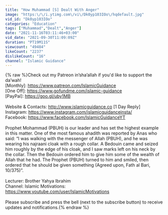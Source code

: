 ```yaml
---
title: "How Muhammad [S] Dealt With Anger"
image: "https:\/\/i.ytimg.com\/vi\/Dk0yp103IOo\/hqdefault.jpg"
vid_id: "Dk0yp103IOo"
categories: "Education"
tags: ["Muhammad","Dealt","Anger"]
date: "2021-11-16T03:11:46+03:00"
vid_date: "2021-09-30T11:09:09Z"
duration: "PT19M11S"
viewcount: "49484"
likeCount: "2237"
dislikeCount: "16"
channel: "Islamic Guidance"
---
```

{% raw %}Check out my Patreon in’sha’allah if you'd like to support the da’wah! <br />[Monthly]: <a rel="nofollow" target="blank" href="https://www.patreon.com/IslamicGuidance">https://www.patreon.com/IslamicGuidance</a><br />[One Off]: <a rel="nofollow" target="blank" href="https://www.gofundme.com/islamic-guidance">https://www.gofundme.com/islamic-guidance</a><br />[PayPal]: <a rel="nofollow" target="blank" href="https://goo.gl/uby1MB">https://goo.gl/uby1MB</a><br /><br />Website &amp; Contacts: <a rel="nofollow" target="blank" href="http://www.islamicguidance.co">http://www.islamicguidance.co</a> [1 Day Reply]<br />Instagram: <a rel="nofollow" target="blank" href="https://www.instagram.com/islamicguidanceinsta/">https://www.instagram.com/islamicguidanceinsta/</a><br />Facebook: <a rel="nofollow" target="blank" href="https://www.facebook.com/IslamicGuidanceYT">https://www.facebook.com/IslamicGuidanceYT</a><br /><br />Prophet Mohammad (PBUH) is our leader and has set the highest example in this matter. One of the most famous ahadith was reported by Anas who said: “I was walking with the messenger of Allah (PBUH), and he was wearing his najraani cloak with a rough collar. A Bedouin came and seized him roughly by the edge of his cloak, and I saw marks left on his neck by the collar. Then the Bedouin ordered him to give him some of the wealth of Allah that he had. The Prophet (PBUH) turned to him and smiled, then ordered that he should be given something (Agreed upon, Fath al Bari, 10/375)”.<br /><br />Lecturer: Brother Yahya Ibrahim<br />Channel: Islamic Motivations:<br /><a rel="nofollow" target="blank" href="https://www.youtube.com/user/IslamicMotivations">https://www.youtube.com/user/IslamicMotivations</a><br /><br />Please subscribe and press the bell (next to the subscribe button) to receive updates and notifications.{% endraw %}
